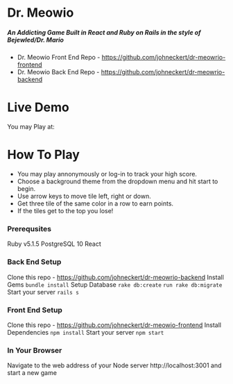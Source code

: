 # Dr. Meowio
##### An Addicting Game Built in React and Ruby on Rails in the style of Bejewled/Dr. Mario

* Dr. Meowio Front End Repo - https://github.com/johneckert/dr-meowrio-frontend 
* Dr. Meowio Back End Repo - https://github.com/johneckert/dr-meowrio-backend

# Live Demo
You may Play at: 

# How To Play

* You may play annonymously or log-in to track your high score.  
* Choose a background theme from the dropdown menu and hit start to begin.
* Use arrow keys to move tile left, right or down.
* Get three tile of the same color in a row to earn points.
* If the tiles get to the top you lose!

### Prerequsites

 Ruby v5.1.5
 PostgreSQL 10
 React


### Back End Setup

Clone this repo - https://github.com/johneckert/dr-meowrio-backend
Install Gems
```bundle install```
Setup Database
```rake db:create```
```run rake db:migrate```
Start your server
```rails s```


### Front End Setup

Clone this repo - https://github.com/johneckert/dr-meowio-frontend
Install Dependencies
```npm install```
Start your server
```npm start```

### In Your Browser
Navigate to the web address of your Node server http://localhost:3001 and start a new game


